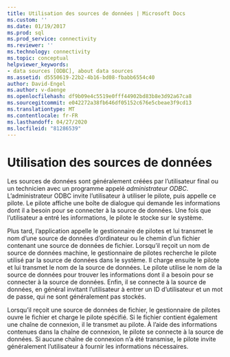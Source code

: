 ```yaml
---
title: Utilisation des sources de données | Microsoft Docs
ms.custom: ''
ms.date: 01/19/2017
ms.prod: sql
ms.prod_service: connectivity
ms.reviewer: ''
ms.technology: connectivity
ms.topic: conceptual
helpviewer_keywords:
- data sources [ODBC], about data sources
ms.assetid: d5550619-22b2-4b16-bd08-fbabb6554c40
author: David-Engel
ms.author: v-daenge
ms.openlocfilehash: df9b09e4c5519e0fff44902bd83b8e3d92a67ca8
ms.sourcegitcommit: e042272a38fb646df05152c676e5cbeae3f9cd13
ms.translationtype: MT
ms.contentlocale: fr-FR
ms.lasthandoff: 04/27/2020
ms.locfileid: "81286539"
---
```

# <a name="using-data-sources"></a>Utilisation des sources de données
Les sources de données sont généralement créées par l’utilisateur final ou un technicien avec un programme appelé *administrateur ODBC*. L’administrateur ODBC invite l’utilisateur à utiliser le pilote, puis appelle ce pilote. Le pilote affiche une boîte de dialogue qui demande les informations dont il a besoin pour se connecter à la source de données. Une fois que l’utilisateur a entré les informations, le pilote le stocke sur le système.  
  
 Plus tard, l’application appelle le gestionnaire de pilotes et lui transmet le nom d’une source de données d’ordinateur ou le chemin d’un fichier contenant une source de données de fichier. Lorsqu’il reçoit un nom de source de données machine, le gestionnaire de pilotes recherche le pilote utilisé par la source de données dans le système. Il charge ensuite le pilote et lui transmet le nom de la source de données. Le pilote utilise le nom de la source de données pour trouver les informations dont il a besoin pour se connecter à la source de données. Enfin, il se connecte à la source de données, en général invitant l’utilisateur à entrer un ID d’utilisateur et un mot de passe, qui ne sont généralement pas stockés.  
  
 Lorsqu’il reçoit une source de données de fichier, le gestionnaire de pilotes ouvre le fichier et charge le pilote spécifié. Si le fichier contient également une chaîne de connexion, il le transmet au pilote. À l’aide des informations contenues dans la chaîne de connexion, le pilote se connecte à la source de données. Si aucune chaîne de connexion n’a été transmise, le pilote invite généralement l’utilisateur à fournir les informations nécessaires.
